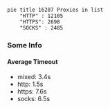 
```mermaid
pie title 16287 Proxies in list
    "HTTP" : 12105
    "HTTPS": 2698
    "SOCKS" : 2485
```

### Some Info
#### Average Timeout

- mixed: 3.4s
- http: 1.5s
- https: 7.6s
- socks: 6.5s